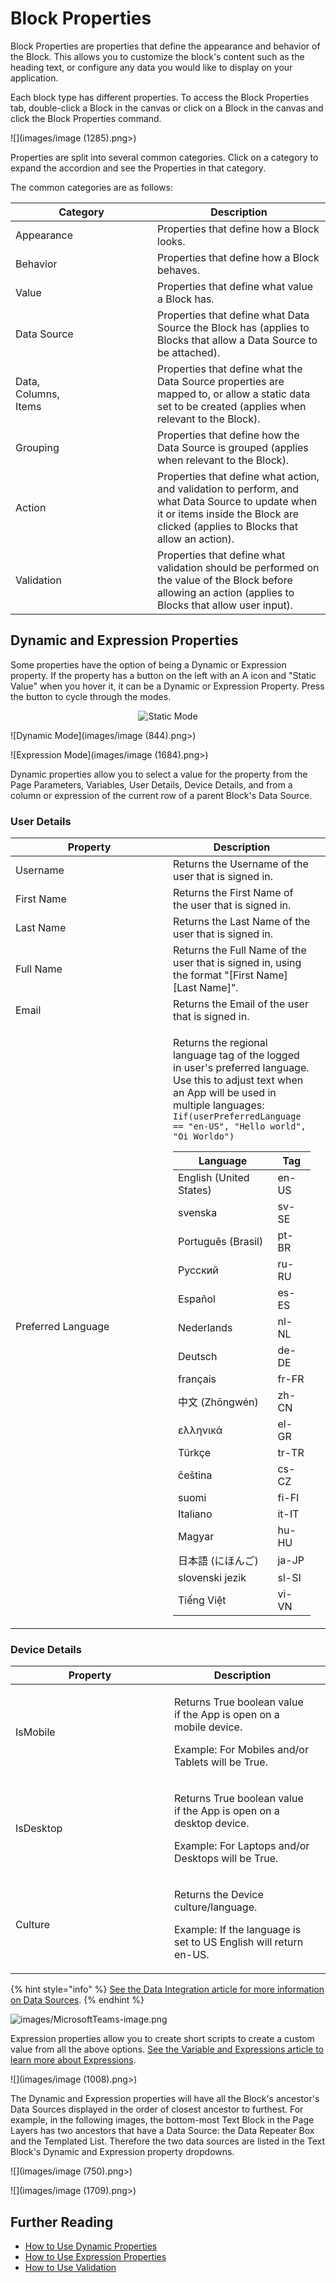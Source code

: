 # Block Properties

Block Properties are properties that define the appearance and behavior of the Block. This allows you to customize the block's content such as the heading text, or configure any data you would like to display on your application.

Each block type has different properties. To access the Block Properties tab, double-click a Block in the canvas or click on a Block in the canvas and click the Block Properties command.

![](images/image (1285).png>)

Properties are split into several common categories. Click on a category to expand the accordion and see the Properties in that category.

The common categories are as follows:

<table><thead><tr><th width="211">Category</th><th>Description</th></tr></thead><tbody><tr><td>Appearance</td><td>Properties that define how a Block looks.</td></tr><tr><td>Behavior</td><td>Properties that define how a Block behaves.</td></tr><tr><td>Value</td><td>Properties that define what value a Block has.</td></tr><tr><td>Data Source</td><td>Properties that define what Data Source the Block has (applies to Blocks that allow a Data Source to be attached).</td></tr><tr><td>Data,<br>Columns,<br>Items</td><td>Properties that define what the Data Source properties are mapped to, or allow a static data set to be created (applies when relevant to the Block).</td></tr><tr><td>Grouping</td><td>Properties that define how the Data Source is grouped (applies when relevant to the Block).</td></tr><tr><td>Action</td><td>Properties that define what action, and validation to perform, and what Data Source to update when it or items inside the Block are clicked (applies to Blocks that allow an action).</td></tr><tr><td>Validation</td><td>Properties that define what validation should be performed on the value of the Block before allowing an action (applies to Blocks that allow user input).</td></tr></tbody></table>

## Dynamic and Expression Properties

Some properties have the option of being a Dynamic or Expression property. If the property has a button on the left with an A icon and "Static Value" when you hover it, it can be a Dynamic or Expression Property. Press the button to cycle through the modes.

<div align="center"><img src="../../.gitbook/assets/image (1716).png" alt="Static Mode"></div>

![Dynamic Mode](images/image (844).png>)

![Expression Mode](images/image (1684).png>)

Dynamic properties allow you to select a value for the property from the Page Parameters, Variables, User Details, Device Details, and from a column or expression of the current row of a parent Block's Data Source.&#x20;

### User Details

<table><thead><tr><th width="236">Property</th><th>Description</th><th data-hidden></th></tr></thead><tbody><tr><td>Username</td><td>Returns the Username of the user that is signed in.</td><td></td></tr><tr><td>First Name</td><td>Returns the First Name of the user that is signed in.</td><td></td></tr><tr><td>Last Name</td><td>Returns the Last Name of the user that is signed in.</td><td></td></tr><tr><td>Full Name</td><td>Returns the Full Name of the user that is signed in, using the format "[First Name] [Last Name]".</td><td></td></tr><tr><td>Email</td><td>Returns the Email of the user that is signed in.</td><td></td></tr><tr><td> Preferred Language</td><td><p>Returns the regional language tag of the logged in user's preferred language. Use this to adjust text when an App will be used in multiple languages: <code>Iif(userPreferredLanguage == "en-US", "Hello world", "Oi Worldo")</code></p><table><thead><tr><th>Language</th><th>Tag</th></tr></thead><tbody><tr><td>English (United States)</td><td>en-US</td></tr><tr><td>svenska</td><td>sv-SE</td></tr><tr><td>Português (Brasil)</td><td>pt-BR</td></tr><tr><td>Русский</td><td>ru-RU</td></tr><tr><td>Español</td><td>es-ES</td></tr><tr><td>Nederlands</td><td>nl-NL</td></tr><tr><td>Deutsch</td><td>de-DE</td></tr><tr><td>français</td><td>fr-FR</td></tr><tr><td>中文 (Zhōngwén)</td><td>zh-CN</td></tr><tr><td>ελληνικά</td><td>el-GR</td></tr><tr><td>Türkçe</td><td>tr-TR</td></tr><tr><td>čeština</td><td>cs-CZ</td></tr><tr><td>suomi</td><td>fi-FI</td></tr><tr><td>Italiano</td><td>it-IT</td></tr><tr><td>Magyar</td><td>hu-HU</td></tr><tr><td>日本語 (にほんご)</td><td>ja-JP</td></tr><tr><td>slovenski jezik</td><td>sl-SI</td></tr><tr><td>Tiếng Việt</td><td>vi-VN</td></tr></tbody></table></td><td></td></tr></tbody></table>

### Device Details

<table><thead><tr><th width="238">Property</th><th>Description</th><th data-hidden></th></tr></thead><tbody><tr><td>IsMobile</td><td><p>Returns True boolean value if the App is open on a mobile device. </p><p>Example: For Mobiles and/or Tablets will be True.</p></td><td></td></tr><tr><td>IsDesktop</td><td><p>Returns True boolean value if the App is open on a desktop device. </p><p>Example: For Laptops and/or Desktops will be True.</p></td><td></td></tr><tr><td>Culture</td><td><p>Returns the Device culture/language. </p><p>Example: If the language is set to US English will return en-US.</p></td><td></td></tr></tbody></table>

{% hint style="info" %}
[See the Data Integration article for more information on Data Sources](data-integration.md#data-source).
{% endhint %}

![images/MicrosoftTeams-image.png](images/MicrosoftTeams-image.png)

Expression properties allow you to create short scripts to create a custom value from all the above options. [See the Variable and Expressions article to learn more about Expressions](variables-and-expressions.md).

![](images/image (1008).png>)

The Dynamic and Expression properties will have all the Block's ancestor's Data Sources displayed in the order of closest ancestor to furthest. For example, in the following images, the bottom-most Text Block in the Page Layers has two ancestors that have a Data Source: the Data Repeater Box and the Templated List. Therefore the two data sources are listed in the Text Block's Dynamic and Expression property dropdowns.

![](images/image (750).png>)

![](images/image (1709).png>)

## Further Reading

* [How to Use Dynamic Properties](../../how-tos/apps/use-dynamic-properties.md)
* [How to Use Expression Properties](../../how-tos/apps/use-expression-properties.md)
* [How to Use Validation](../../how-tos/apps/use-validation.md)


